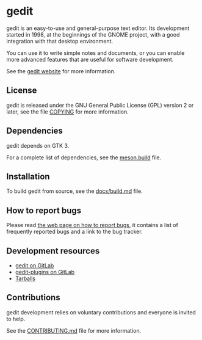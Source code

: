 gedit
=====

gedit is an easy-to-use and general-purpose text editor. Its development started
in 1998, at the beginnings of the GNOME project, with a good integration with
that desktop environment.

You can use it to write simple notes and documents, or you can enable more
advanced features that are useful for software development.

See the [gedit website](https://gedit-technology.github.io/apps/gedit/) for more
information.

License
-------

gedit is released under the GNU General Public License (GPL) version 2 or
later, see the file [COPYING](COPYING) for more information.

Dependencies
------------

gedit depends on GTK 3.

For a complete list of dependencies, see the [meson.build](meson.build) file.

Installation
------------

To build gedit from source, see the [docs/build.md](docs/build.md) file.

How to report bugs
------------------

Please read
[the web page on how to report bugs](https://gedit-technology.github.io/apps/gedit/reporting-bugs.html),
it contains a list of frequently reported bugs and a link to the bug
tracker.

Development resources
---------------------

- [gedit on GitLab](https://gitlab.gnome.org/GNOME/gedit)
- [gedit-plugins on GitLab](https://gitlab.gnome.org/GNOME/gedit-plugins)
- [Tarballs](https://download.gnome.org/sources/gedit/)

Contributions
-------------

gedit development relies on voluntary contributions and everyone is invited
to help.

See the [CONTRIBUTING.md](CONTRIBUTING.md) file for more information.

